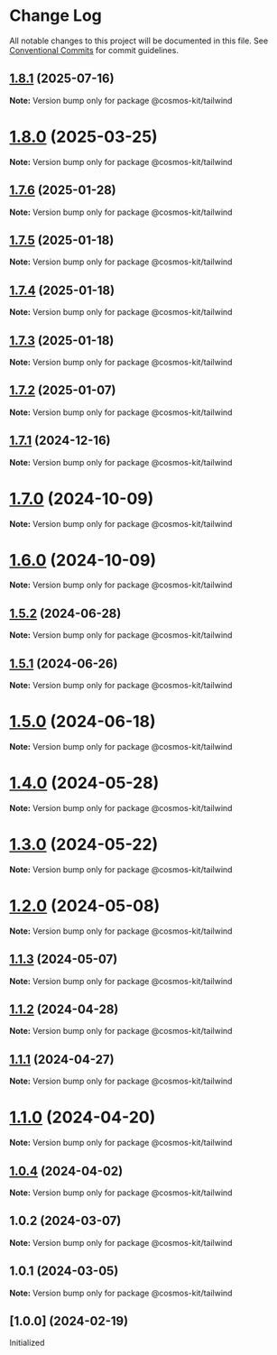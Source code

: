 # Change Log

All notable changes to this project will be documented in this file.
See [Conventional Commits](https://conventionalcommits.org) for commit guidelines.

## [1.8.1](https://github.com/hyperweb-io/cosmos-kit/compare/@cosmos-kit/tailwind@1.8.0...@cosmos-kit/tailwind@1.8.1) (2025-07-16)

**Note:** Version bump only for package @cosmos-kit/tailwind





# [1.8.0](https://github.com/hyperweb-io/cosmos-kit/compare/@cosmos-kit/tailwind@1.7.6...@cosmos-kit/tailwind@1.8.0) (2025-03-25)

**Note:** Version bump only for package @cosmos-kit/tailwind

## [1.7.6](https://github.com/hyperweb-io/cosmos-kit/compare/@cosmos-kit/tailwind@1.7.5...@cosmos-kit/tailwind@1.7.6) (2025-01-28)

**Note:** Version bump only for package @cosmos-kit/tailwind

## [1.7.5](https://github.com/hyperweb-io/cosmos-kit/compare/@cosmos-kit/tailwind@1.7.4...@cosmos-kit/tailwind@1.7.5) (2025-01-18)

**Note:** Version bump only for package @cosmos-kit/tailwind

## [1.7.4](https://github.com/hyperweb-io/cosmos-kit/compare/@cosmos-kit/tailwind@1.7.3...@cosmos-kit/tailwind@1.7.4) (2025-01-18)

**Note:** Version bump only for package @cosmos-kit/tailwind

## [1.7.3](https://github.com/hyperweb-io/cosmos-kit/compare/@cosmos-kit/tailwind@1.7.2...@cosmos-kit/tailwind@1.7.3) (2025-01-18)

**Note:** Version bump only for package @cosmos-kit/tailwind

## [1.7.2](https://github.com/hyperweb-io/cosmos-kit/compare/@cosmos-kit/tailwind@1.7.1...@cosmos-kit/tailwind@1.7.2) (2025-01-07)

**Note:** Version bump only for package @cosmos-kit/tailwind

## [1.7.1](https://github.com/hyperweb-io/cosmos-kit/compare/@cosmos-kit/tailwind@1.7.0...@cosmos-kit/tailwind@1.7.1) (2024-12-16)

**Note:** Version bump only for package @cosmos-kit/tailwind

# [1.7.0](https://github.com/hyperweb-io/cosmos-kit/compare/@cosmos-kit/tailwind@1.6.0...@cosmos-kit/tailwind@1.7.0) (2024-10-09)

**Note:** Version bump only for package @cosmos-kit/tailwind

# [1.6.0](https://github.com/hyperweb-io/cosmos-kit/compare/@cosmos-kit/tailwind@1.5.2...@cosmos-kit/tailwind@1.6.0) (2024-10-09)

**Note:** Version bump only for package @cosmos-kit/tailwind

## [1.5.2](https://github.com/hyperweb-io/cosmos-kit/compare/@cosmos-kit/tailwind@1.5.1...@cosmos-kit/tailwind@1.5.2) (2024-06-28)

**Note:** Version bump only for package @cosmos-kit/tailwind

## [1.5.1](https://github.com/hyperweb-io/cosmos-kit/compare/@cosmos-kit/tailwind@1.5.0...@cosmos-kit/tailwind@1.5.1) (2024-06-26)

**Note:** Version bump only for package @cosmos-kit/tailwind

# [1.5.0](https://github.com/hyperweb-io/cosmos-kit/compare/@cosmos-kit/tailwind@1.4.0...@cosmos-kit/tailwind@1.5.0) (2024-06-18)

**Note:** Version bump only for package @cosmos-kit/tailwind

# [1.4.0](https://github.com/hyperweb-io/cosmos-kit/compare/@cosmos-kit/tailwind@1.3.0...@cosmos-kit/tailwind@1.4.0) (2024-05-28)

**Note:** Version bump only for package @cosmos-kit/tailwind

# [1.3.0](https://github.com/hyperweb-io/cosmos-kit/compare/@cosmos-kit/tailwind@1.2.0...@cosmos-kit/tailwind@1.3.0) (2024-05-22)

**Note:** Version bump only for package @cosmos-kit/tailwind

# [1.2.0](https://github.com/hyperweb-io/cosmos-kit/compare/@cosmos-kit/tailwind@1.1.3...@cosmos-kit/tailwind@1.2.0) (2024-05-08)

**Note:** Version bump only for package @cosmos-kit/tailwind

## [1.1.3](https://github.com/hyperweb-io/cosmos-kit/compare/@cosmos-kit/tailwind@1.1.2...@cosmos-kit/tailwind@1.1.3) (2024-05-07)

**Note:** Version bump only for package @cosmos-kit/tailwind

## [1.1.2](https://github.com/hyperweb-io/cosmos-kit/compare/@cosmos-kit/tailwind@1.1.1...@cosmos-kit/tailwind@1.1.2) (2024-04-28)

**Note:** Version bump only for package @cosmos-kit/tailwind

## [1.1.1](https://github.com/hyperweb-io/cosmos-kit/compare/@cosmos-kit/tailwind@1.1.0...@cosmos-kit/tailwind@1.1.1) (2024-04-27)

**Note:** Version bump only for package @cosmos-kit/tailwind

# [1.1.0](https://github.com/hyperweb-io/cosmos-kit/compare/@cosmos-kit/tailwind@1.0.4...@cosmos-kit/tailwind@1.1.0) (2024-04-20)

**Note:** Version bump only for package @cosmos-kit/tailwind

## [1.0.4](https://github.com/hyperweb-io/cosmos-kit/compare/@cosmos-kit/tailwind@1.0.2...@cosmos-kit/tailwind@1.0.4) (2024-04-02)

**Note:** Version bump only for package @cosmos-kit/tailwind

## 1.0.2 (2024-03-07)

**Note:** Version bump only for package @cosmos-kit/tailwind

## 1.0.1 (2024-03-05)

**Note:** Version bump only for package @cosmos-kit/tailwind

## [1.0.0] (2024-02-19)

Initialized
